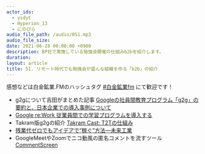 ```yaml
---
actor_ids:
  - ysdyt
  - Hyperion_13
  - にのぴら
audio_file_path: /audio/051.mp3
audio_file_size: 
date: 2021-06-28 00:00:00 +0900
description: BP社で実施している勉強会開催の仕組みb2bを紹介します。
duration:
layout: article
title: 51. リモート時代でも勉強会が盛んな組織を作る「b2b」の紹介
---
```


感想などは白金鉱業.FMのハッシュタグ [#白金鉱業fm](https://twitter.com/search?q=%23%E7%99%BD%E9%87%91%E9%89%B1%E6%A5%ADfm&src=typed_query) にて歓迎です！

- g2gについて吉田がまとめた記事 [Googleの社員間教育プログラム「g2g」の要約と、日本企業での導入事例について](https://twitter.com/yutatatatata/status/1148557459839045633?s=20)
- [Google re:Work 従業員間での学習プログラムを導入する](https://rework.withgoogle.com/jp/guides/learning-development-employee-to-employee/steps/introduction/)
- Takram版g2gの紹介 [Takram Cast: T2Tの仕組み](https://cast.takram.com/podcast/t2t)
- [残業代ゼロでもアイデアで“稼ぐ”方法―未来工業](https://www.itmedia.co.jp/bizid/articles/0905/28/news075.html)
- GoogleMeetやZoomでニコ動風の匿名コメントを流すツール [CommentScreen](https://commentscreen.com/)
